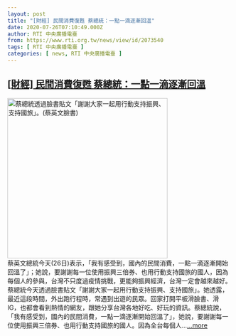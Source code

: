 ```yaml
---
layout: post
title: "[財經] 民間消費復甦 蔡總統：一點一滴逐漸回溫"
date: 2020-07-26T07:10:49.000Z
author: RTI 中央廣播電臺
from: https://www.rti.org.tw/news/view/id/2073540
tags: [ RTI 中央廣播電臺 ]
categories: [ news, RTI 中央廣播電臺 ]
---
```

<!--1595747449000-->
[[財經] 民間消費復甦 蔡總統：一點一滴逐漸回溫](https://www.rti.org.tw/news/view/id/2073540)
------

<div>
<img src="https://static.rti.org.tw/assets/thumbnails/2020/07/26/a947adec8028017dcb7ba01ac24a9f66.jpg" width="360" alt="蔡總統透過臉書貼文「謝謝大家一起用行動支持振興、支持國旅」。(蔡英文臉書)" title="蔡總統透過臉書貼文「謝謝大家一起用行動支持振興、支持國旅」。(蔡英文臉書)"><br>蔡英文總統今天(26日)表示，「我有感受到，國內的民間消費，一點一滴逐漸開始回溫了」；她說，要謝謝每一位使用振興三倍券、也用行動支持國旅的國人，因為每個人的參與，台灣不只度過疫情挑戰，更能夠振興經濟，台灣一定會越來越好。蔡總統今天透過臉書貼文「謝謝大家一起用行動支持振興、支持國旅」。她透露，最近這段時間，外出跑行程時，常遇到出遊的民眾。回家打開平板滑臉書、滑IG，也都會看到熱情的網友，跟她分享台灣各地好吃、好玩的資訊。蔡總統說，「我有感受到，國內的民間消費，一點一滴逐漸開始回溫了」，她說，要謝謝每一位使用振興三倍券、也用行動支持國旅的國人。因為全台每個人...<a target="_blank" href="https://www.rti.org.tw/news/view/id/2073540">...more</a>
</div>
